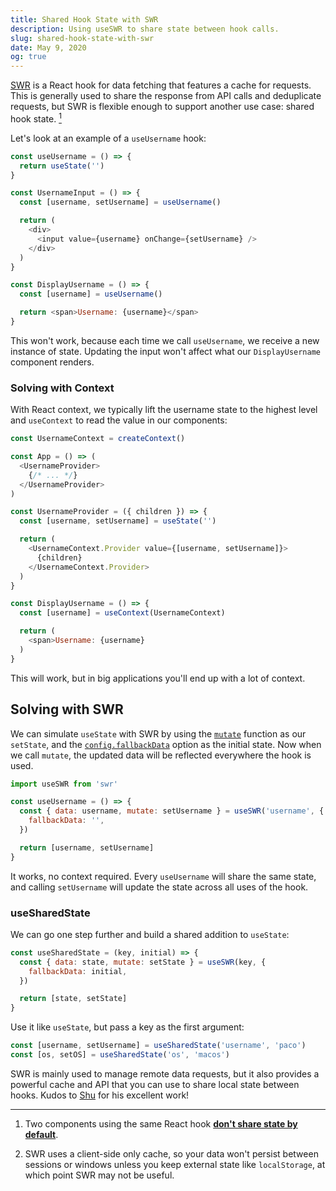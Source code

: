 ```yaml
---
title: Shared Hook State with SWR
description: Using useSWR to share state between hook calls.
slug: shared-hook-state-with-swr
date: May 9, 2020
og: true
---
```


[SWR](https://github.com/zeit/swr) is a React hook for data fetching that
features a cache for requests. This is generally used to share the response from
API calls and deduplicate requests, but SWR is flexible enough to support
another use case: shared hook state. <a href="#footnote"><sup>1</sup></a>

Let's look at an example of a `useUsername` hook:

```js
const useUsername = () => {
  return useState('')
}

const UsernameInput = () => {
  const [username, setUsername] = useUsername()

  return (
    <div>
      <input value={username} onChange={setUsername} />
    </div>
  )
}

const DisplayUsername = () => {
  const [username] = useUsername()

  return <span>Username: {username}</span>
}
```

This won't work, because each time we call `useUsername`, we receive a new
instance of state. Updating the input won't affect what our `DisplayUsername`
component renders.

### Solving with Context

With React context, we typically lift the username state to the highest level
and `useContext` to read the value in our components:

```js
const UsernameContext = createContext()

const App = () => (
  <UsernameProvider>
    {/* ... */}
  </UsernameProvider>
)

const UsernameProvider = ({ children }) => {
  const [username, setUsername] = useState('')

  return (
    <UsernameContext.Provider value={[username, setUsername]}>
      {children}
    </UsernameContext.Provider>
  )
}

const DisplayUsername = () => {
  const [username] = useContext(UsernameContext)

  return (
    <span>Username: {username}
  )
}
```

This will work, but in big applications you'll end up with a lot of context.

## Solving with SWR

We can simulate `useState` with SWR by using the
[`mutate`](https://swr.vercel.app/docs/mutation) function as our `setState`, and
the [`config.fallbackData`](https://swr.vercel.app/docs/options#options) option
as the initial state. Now when we call `mutate`, the updated data will be
reflected everywhere the hook is used.

```js
import useSWR from 'swr'

const useUsername = () => {
  const { data: username, mutate: setUsername } = useSWR('username', {
    fallbackData: '',
  })

  return [username, setUsername]
}
```

It works, no context required. Every `useUsername` will share the same state,
and calling `setUsername` will update the state across all uses of the hook.

### useSharedState

We can go one step further and build a shared addition to `useState`:

```js
const useSharedState = (key, initial) => {
  const { data: state, mutate: setState } = useSWR(key, {
    fallbackData: initial,
  })

  return [state, setState]
}
```

Use it like `useState`, but pass a key as the first argument:

```js
const [username, setUsername] = useSharedState('username', 'paco')
const [os, setOS] = useSharedState('os', 'macos')
```

SWR is mainly used to manage remote data requests, but it also provides a
powerful cache and API that you can use to share local state between hooks.
Kudos to [Shu](https://twitter.com/shuding_) for his excellent work!

---

<div id="footnote"></div>

1. Two components using the same React hook
   [**don't share state by default**](https://reactjs.org/docs/hooks-custom.html#:~:text=Do%20two%20components%20using%20the%20same%20Hook%20share%20state).

2. SWR uses a client-side only cache, so your data won't persist between
   sessions or windows unless you keep external state like `localStorage`, at
   which point SWR may not be useful.
